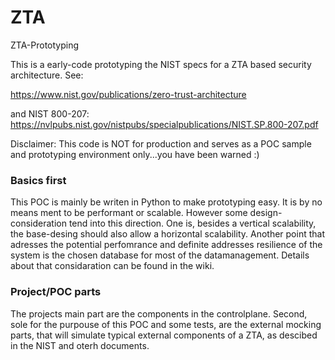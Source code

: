 # ZTA
ZTA-Prototyping

This is a early-code prototyping the NIST specs for a ZTA based security architecture. See: 

https://www.nist.gov/publications/zero-trust-architecture

and NIST 800-207: https://nvlpubs.nist.gov/nistpubs/specialpublications/NIST.SP.800-207.pdf

Disclaimer:
This code is NOT for production and serves as a POC sample and prototyping environment only...you have been warned :)

### Basics first
This POC is mainly be writen in Python to make prototyping easy. It is by no means ment to be performant or scalable. However some design-consideration tend into this direction. One is, besides a vertical scalability, the base-desing should also allow a horizontal scalability. Another point that adresses the potential perfomrance and definite addresses resilience of the system is the chosen database for most of the datamanagement. Details about that considaration can be found in the wiki.

### Project/POC parts
The projects main part are the components in the controlplane. Second, sole for the purpouse of this POC and some tests, are the external mocking parts, that will simulate typical external components of a ZTA, as descibed in the NIST and oterh documents.